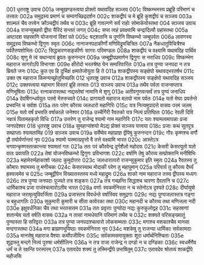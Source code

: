 001	धृतराष्ट्र उवाच
001a	जम्बूखण्डस्त्वया प्रोक्तो यथावदिह सञ्जय
001c	विष्कम्भमस्य प्रब्रूहि परिमाणं च तत्त्वतः
002a	समुद्रस्य प्रमाणं च सम्यगच्छिद्रदर्शन
002c	शाकद्वीपं च मे ब्रूहि कुशद्वीपं च सञ्जय
003a	शाल्मलं चैव तत्त्वेन क्रौञ्चद्वीपं तथैव च
003c	ब्रूहि गावल्गणे सर्वं राहोः सोमार्कयोस्तथा
004	सञ्जय उवाच
004a	राजन्सुबहवो द्वीपा यैरिदं सन्ततं जगत्
004c	सप्त त्वहं प्रवक्ष्यामि चन्द्रादित्यौ ग्रहांस्तथा
005a	अष्टादश सहस्राणि योजनानां विशां पते
005c	षट्शतानि च पूर्णानि विष्कम्भो जम्बुपर्वतः
006a	लावणस्य समुद्रस्य विष्कम्भो द्विगुणः स्मृतः
006c	नानाजनपदाकीर्णो मणिविद्रुमचित्रितः
007a	नैकधातुविचित्रैश्च पर्वतैरुपशोभितः
007c	सिद्धचारणसङ्कीर्णः सागरः परिमण्डलः
008a	शाकद्वीपं च वक्ष्यामि यथावदिह पार्थिव
008c	शृणु मे त्वं यथान्यायं ब्रुवतः कुरुनन्दन
009a	जम्बूद्वीपप्रमाणेन द्विगुणः स नराधिप
009c	विष्कम्भेण महाराज सागरोऽपि विभागशः
009e	क्षीरोदो भरतश्रेष्ठ येन सम्परिवारितः
010a	तत्र पुण्या जनपदा न तत्र म्रियते जनः
010c	कुत एव हि दुर्भिक्षं क्षमातेजोयुता हि ते
011a	शाकद्वीपस्य सङ्क्षेपो यथावद्भरतर्षभ
011c	उक्त एष महाराज किमन्यच्छ्रोतुमिच्छसि
012	धृतराष्ट्र उवाच
012a	शाकद्वीपस्य सङ्क्षेपो यथावदिह सञ्जय
012c	उक्तस्त्वया महाभाग विस्तरं ब्रूहि तत्त्वतः
013	सञ्जय उवाच
013a	तथैव पर्वता राजन्सप्तात्र मणिभूषिताः
013c	रत्नाकरास्तथा नद्यस्तेषां नामानि मे शृणु
013e	अतीवगुणवत्सर्वं तत्र पुण्यं जनाधिप
014a	देवर्षिगन्धर्वयुतः परमो मेरुरुच्यते
014c	प्रागायतो महाराज मलयो नाम पर्वतः
014e	यतो मेघाः प्रवर्तन्ते प्रभवन्ति च सर्वशः
015a	ततः परेण कौरव्य जलधारो महागिरिः
015c	यत्र नित्यमुपादत्ते वासवः परमं जलम्
015e	यतो वर्षं प्रभवति वर्षाकाले जनेश्वर
016a	उच्चैर्गिरी रैवतको यत्र नित्यं प्रतिष्ठितः
016c	रेवती दिवि नक्षत्रं पितामहकृतो विधिः
017a	उत्तरेण तु राजेन्द्र श्यामो नाम महागिरिः
017c	यतः श्यामत्वमापन्नाः प्रजा जनपदेश्वर
018	धृतराष्ट्र उवाच
018a	सुमहान्संशयो मेऽद्य प्रोक्तं सञ्जय यत्त्वया
018c	प्रजाः कथं सूतपुत्र सम्प्राप्ताः श्यामतामिह
019	सञ्जय उवाच
019a	सर्वेष्वेव महाप्राज्ञ द्वीपेषु कुरुनन्दन
019c	गौरः कृष्णश्च वर्णौ द्वौ तयोर्वर्णान्तरं नृप
020a	श्यामो यस्मात्प्रवृत्तो वै तत्ते वक्ष्यामि भारत
020c	आस्तेऽत्र भगवान्कृष्णस्तत्कान्त्या श्यामतां गतः
021a	ततः परं कौरवेन्द्र दुर्गशैलो महोदयः
021c	केसरी केसरयुतो यतो वातः प्रवायति
022a	तेषां योजनविष्कम्भो द्विगुणः प्रविभागशः
022c	वर्षाणि तेषु कौरव्य सम्प्रोक्तानि मनीषिभिः
023a	महामेरुर्महाकाशो जलदः कुमुदोत्तरः
023c	जलधारात्परो राजन्सुकुमार इति स्मृतः
024a	रैवतस्य तु कौमारः श्यामस्य तु मणीचकः
024c	केसरस्याथ मोदाकी परेण तु महापुमान्
025a	परिवार्य तु कौरव्य दैर्घ्यं ह्रस्वत्वमेव च
025c	जम्बूद्वीपेन विख्यातस्तस्य मध्ये महाद्रुमः
026a	शाको नाम महाराज तस्य द्वीपस्य मध्यगः
026c	तत्र पुण्या जनपदाः पूज्यते तत्र शङ्करः
027a	तत्र गच्छन्ति सिद्धाश्च चारणा दैवतानि च
027c	धार्मिकाश्च प्रजा राजंश्चत्वारोऽतीव भारत
028a	वर्णाः स्वकर्मनिरता न च स्तेनोऽत्र दृश्यते
028c	दीर्घायुषो महाराज जरामृत्युविवर्जिताः
029a	प्रजास्तत्र विवर्धन्ते वर्षास्विव समुद्रगाः
029c	नद्यः पुण्यजलास्तत्र गङ्गा च बहुधागतिः
030a	सुकुमारी कुमारी च सीता कावेरका तथा
030c	महानदी च कौरव्य तथा मणिजला नदी
030e	इक्षुवर्धनिका चैव तथा भरतसत्तम
031a	ततः प्रवृत्ताः पुण्योदा नद्यः कुरुकुलोद्वह
031c	सहस्राणां शतान्येव यतो वर्षति वासवः
032a	न तासां नामधेयानि परिमाणं तथैव च
032c	शक्यते परिसङ्ख्यातुं पुण्यास्ता हि सरिद्वराः
033a	तत्र पुण्या जनपदाश्चत्वारो लोकसम्मताः
033c	मगाश्च मशकाश्चैव मानसा मन्दगास्तथा
034a	मगा ब्राह्मणभूयिष्ठाः स्वकर्मनिरता नृप
034c	मशकेषु तु राजन्या धार्मिकाः सर्वकामदाः
035a	मानसेषु महाराज वैश्याः कर्मोपजीविनः
035c	सर्वकामसमायुक्ताः शूरा धर्मार्थनिश्चिताः
035e	शूद्रास्तु मन्दगे नित्यं पुरुषा धर्मशीलिनः
036a	न तत्र राजा राजेन्द्र न दण्डो न च दण्डिकाः
036c	स्वधर्मेणैव धर्मं च ते रक्षन्ति परस्परम्
037a	एतावदेव शक्यं तु तस्मिन्द्वीपे प्रभाषितुम्
037c	एतावदेव श्रोतव्यं शाकद्वीपे महौजसि

